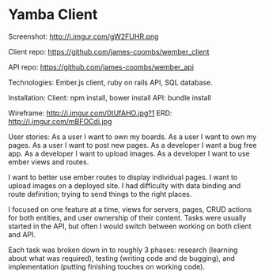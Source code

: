 # Yamba Client

Screenshot: http://i.imgur.com/gW2FUHR.png

Client repo: https://github.com/james-coombs/wember_client

API repo: https://github.com/james-coombs/wember_api

Technologies:
Ember.js client, ruby on rails API, SQL database.

Installation:
Client: npm install, bower install
API: bundle install

Wireframe: http://i.imgur.com/0tUfAHO.jpg?1
ERD: http://i.imgur.com/mBFOCdi.jpg

User stories:
As a user I want to own my boards.
As a user I want to own my pages.
As a user I want to post new pages.
As a developer I want a bug free app.
As a developer I want to upload images.
As a developer I want to use ember views and routes.

I want to better use ember routes to display individual pages. I want to upload images on a deployed site. I had difficulty with data binding and route definition; trying to send things to the right places.

I focused on one feature at a time, views for servers, pages, CRUD actions for both entities, and user ownership of their content. Tasks were usually started in the API, but often I would switch between working on both client and API.

Each task was broken down in to roughly 3 phases: research  (learning about what was required), testing  (writing code and de bugging), and implementation  (putting finishing touches on working code).
